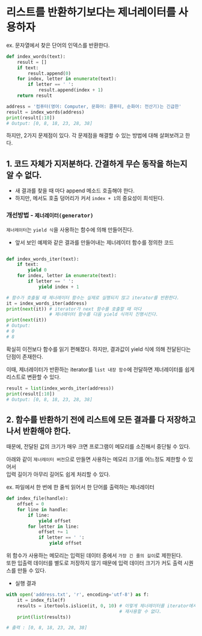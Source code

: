 # 리스트를 반환하기보다는 제너레이터를 사용하자 

ex. 문자열에서 찾은 단어의 인덱스를 반환한다. 
``` python
def index_words(text):
    result = []
    if text:
        result.append(0)
    for index, letter in enumerate(text):
        if letter == ' ':
            result.append(index + 1)
    return result

address = '컴퓨터(영어: Computer, 문화어: 콤퓨터, 순화어: 전산기)는 긴급한'
result = index_words(address)
print(result[:10])
# Output: [0, 8, 18, 23, 28, 38]
```

하지만, 2가지 문제점이 있다. 각 문제점을 해결할 수 있는 방법에 대해 살펴보려고 한다. 

## 1. 코드 자체가 지저분하다. 간결하게 무슨 동작을 하는지 알 수 없다.

- 새 결과를 찾을 때 마다 append 메소드 호출해야 한다.
- 하지만, 메서도 호출 덩어리가 커서 `index + 1`의 중요성이 희석된다.

### 개선방법 - `제너레이터(generator)`

`제너레이터`는 `yield 식`을 사용하는 함수에 의해 만들어진다. 

- 앞서 보인 예제와 같은 결과를 만들어내는 제너레이터 함수를 정의한 코드
``` python 

def index_words_iter(text):
    if text:
        yield 0
    for index, letter in enumerate(text):
        if letter == ' ':
            yield index + 1

# 함수가 호출될 때 제너레이터 함수는 실제로 실행되지 않고 iterator를 반환한다. 
it = index_words_iter(address)
print(next(it)) # iterator가 next 함수를 호출할 때 마다
                # 제너레이터 함수를 다음 yield 식까지 진행시킨다. 
print(next(it))
# Output: 
# 0
# 8
```

확실히 이전보다 함수를 읽기 편해졌다. 하지만, 결과값이 yield 식에 의해 전달된다는 단점이 존재한다.  

이때, 제너레이터가 반환하는 iterator를 `list 내장 함수`에 전달하면 제너레이터를 쉽게 리스트로 변환할 수 있다. 

``` python
result = list(index_words_iter(address))
print(result[:10])
# Output: [0, 8, 18, 23, 28, 38]
```

## 2. 함수를 반환하기 전에 리스트에 모든 결과를 다 저장하고 나서 반환해야 한다. 

때문에, 전달된 값의 크기가 매우 크면 프로그램이 메모리를 소진해서 중단될 수 있다. 

아래와 같이 `제너레이터 버전`으로 만들면 사용하는 메모리 크기를 어느정도 제한할 수 있어서  
입력 길이가 아무리 길어도 쉽게 처리할 수 있다. 

ex. 파일에서 한 번에 한 줄씩 읽어서 한 단어를 출력하는 제너레이터 
``` python
def index_file(handle):
    offset = 0
    for line in handle:
        if line:
            yield offset
        for letter in line:
            offset += 1
            if letter == ' ':
                yield offset
```

위 함수가 사용하는 메모리는 입력된 데이터 중에서 `가장 긴 줄의 길이`로 제한된다.  
또한 입출력 데이터를 별도로 저장하지 않기 때문에 입력 데이터 크기가 커도 출력 시퀀스를 만들 수 있다. 

- 실행 결과 
``` python
with open('address.txt', 'r', encoding='utf-8') as f:
    it = index_file(f)
    results = itertools.islice(it, 0, 10) # 이렇게 제너레이터를 iterator에서 사용하고 나면
                                          # 재사용할 수 없다.   
    print(list(results))

# 출력 : [0, 8, 18, 23, 28, 38]
```



























